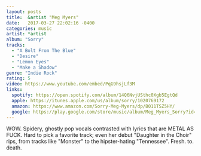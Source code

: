 ```yaml
---
layout: posts
title:  &artist "Meg Myers"
date:   2017-03-27 22:02:16 -0400
categories: music
artist: *artist
album: "Sorry"
tracks:
  - "A Bolt From The Blue"
  - "Desire"
  - "Lemon Eyes"
  - "Make a Shadow"
genre: "Indie Rock"
rating: 5
video: https://www.youtube.com/embed/PqG9hsjLf3M
links:
  spotify: https://open.spotify.com/album/14Q6NvjUSthc0Xgb5EgtQd
  apple: https://itunes.apple.com/us/album/sorry/1020769172
  amazon: https://www.amazon.com/Sorry-Meg-Myers/dp/B011TSZ5HY/
  google: https://play.google.com/store/music/album/Meg_Myers_Sorry?id=Bh2pudd5oka2nlc4cu5csihhybe
---
```



WOW.  Spidery, ghostly pop vocals contrasted with lyrics that are METAL AS FUCK.  Hard to pick a favorite track; even her debut "Daughter in the Choir" rips, from tracks like "Monster" to the hipster-hating "Tennessee".  Fresh. to. death.
